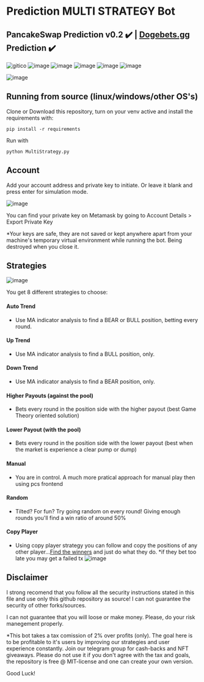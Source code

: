 <p align="justify">

 # Prediction MULTI STRATEGY Bot 



## PancakeSwap Prediction v0.2 :heavy_check_mark: | [Dogebets.gg](https://dogebets.gg/) Prediction :heavy_check_mark:
  ![gitico](https://github.com/parames3010/PCS-PREDICTION-MULTI_STRATEGY-BOT/blob/main/icon.ico)
![image](https://img.shields.io/github/issues/parames3010/PCS-PREDICTION-MULTI_STRATEGY-BOT)
![image](https://img.shields.io/github/forks/parames3010/PCS-PREDICTION-MULTI_STRATEGY-BOT)
![image](https://img.shields.io/github/stars/parames3010/PCS-PREDICTION-MULTI_STRATEGY-BOT)
![image](https://img.shields.io/github/license/parames3010/PCS-PREDICTION-MULTI_STRATEGY-BOT)
![image](https://img.shields.io/badge/python-3.8.10-brightgreen)
  
![image](https://user-images.githubusercontent.com/85583249/155422019-0f044c3f-8837-4279-9e5d-089bb3c9ad8c.png)

## Running from source (linux/windows/other OS's)

Clone or Download this repository, turn on your venv active and install the requirements with:

```pip install -r requirements```

Run with

```python MultiStrategy.py``` 

## Account

Add your account address and private key to initiate. Or leave it blank and press enter for simulation mode.

![image](https://user-images.githubusercontent.com/85583249/155382562-8ad94765-854f-423c-81e7-213b980577de.png)

You can find your private key on Metamask by going to Account Details > Export Private Key

*Your keys are safe, they are not saved or kept anywhere apart from your machine's temporary virtual environment while running the bot. Being destroyed when you close it.

## Strategies
![image](https://user-images.githubusercontent.com/85583249/155391390-76946fe3-2ff2-481d-98aa-e7677ae39ff4.png)


You get 8 different strategies to choose:

#### Auto Trend

- Use MA indicator analysis to find a BEAR or BULL position, betting every round.

#### Up Trend

- Use MA indicator analysis to find a BULL position, only.

#### Down Trend

- Use MA indicator analysis to find a BEAR position, only.

#### Higher Payouts (against the pool)

- Bets every round in the position side with the higher payout (best Game Theory oriented solution)

#### Lower Payout (with the pool)

- Bets every round in the position side with the lower payout (best when the market is experience a clear pump or dump)

#### Manual

- You are in control. A much more pratical approach for manual play then using pcs frontend

#### Random

- Tilted? For fun? Try going random on every round! Giving enough rounds you'll find a win ratio of around 50%

#### Copy Player

- Using copy player strategy you can follow and copy the positions of any other player...[Find the winners](https://pancakeswap.finance/prediction/leaderboard) and just do what they do. *if they bet too late you may get a failed tx
![image](https://user-images.githubusercontent.com/85583249/155389016-7ff263de-9cf0-4477-8417-948c5cb1ec65.png)


## Disclaimer 

I strong recomend that you follow all the security instructions stated in this file and use only this github repository as source! I can not guarantee the security of other forks/sources.

I can not guarantee that you will loose or make money. Please, do your risk manegement properly.

*This bot takes a tax comission of 2% over profits (only). The goal here is to be profitable to it's users by improving our strategies and user experience constantly. Join our telegram group for cash-backs and NFT giveaways. Please do not use it if you don't agree with the tax and goals, the repository is free @ MIT-license and one can create your own version.

Good Luck!

</p>
